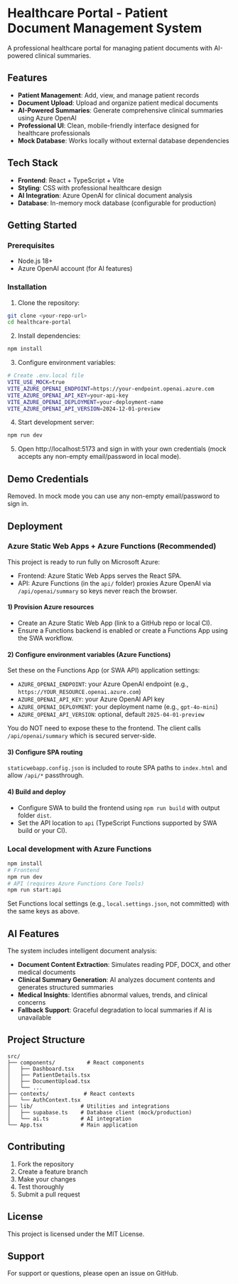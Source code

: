 # Healthcare Portal - Patient Document Management System

A professional healthcare portal for managing patient documents with AI-powered clinical summaries.

## Features

- **Patient Management**: Add, view, and manage patient records
- **Document Upload**: Upload and organize patient medical documents
- **AI-Powered Summaries**: Generate comprehensive clinical summaries using Azure OpenAI
- **Professional UI**: Clean, mobile-friendly interface designed for healthcare professionals
- **Mock Database**: Works locally without external database dependencies

## Tech Stack

- **Frontend**: React + TypeScript + Vite
- **Styling**: CSS with professional healthcare design
- **AI Integration**: Azure OpenAI for clinical document analysis
- **Database**: In-memory mock database (configurable for production)

## Getting Started

### Prerequisites

- Node.js 18+
- Azure OpenAI account (for AI features)

### Installation

1. Clone the repository:
```bash
git clone <your-repo-url>
cd healthcare-portal
```

2. Install dependencies:
```bash
npm install
```

3. Configure environment variables:
```bash
# Create .env.local file
VITE_USE_MOCK=true
VITE_AZURE_OPENAI_ENDPOINT=https://your-endpoint.openai.azure.com
VITE_AZURE_OPENAI_API_KEY=your-api-key
VITE_AZURE_OPENAI_DEPLOYMENT=your-deployment-name
VITE_AZURE_OPENAI_API_VERSION=2024-12-01-preview
```

4. Start development server:
```bash
npm run dev
```

5. Open http://localhost:5173 and sign in with your own credentials (mock accepts any non-empty email/password in local mode).

## Demo Credentials

Removed. In mock mode you can use any non-empty email/password to sign in.

## Deployment

### Azure Static Web Apps + Azure Functions (Recommended)

This project is ready to run fully on Microsoft Azure:

- Frontend: Azure Static Web Apps serves the React SPA.
- API: Azure Functions (in the `api/` folder) proxies Azure OpenAI via `/api/openai/summary` so keys never reach the browser.

#### 1) Provision Azure resources

- Create an Azure Static Web App (link to a GitHub repo or local CI).
- Ensure a Functions backend is enabled or create a Functions App using the SWA workflow.

#### 2) Configure environment variables (Azure Functions)

Set these on the Functions App (or SWA API) application settings:

- `AZURE_OPENAI_ENDPOINT`: your Azure OpenAI endpoint (e.g., `https://YOUR_RESOURCE.openai.azure.com`)
- `AZURE_OPENAI_API_KEY`: your Azure OpenAI API key
- `AZURE_OPENAI_DEPLOYMENT`: your deployment name (e.g., `gpt-4o-mini`)
- `AZURE_OPENAI_API_VERSION`: optional, default `2025-04-01-preview`

You do NOT need to expose these to the frontend. The client calls `/api/openai/summary` which is secured server-side.

#### 3) Configure SPA routing

`staticwebapp.config.json` is included to route SPA paths to `index.html` and allow `/api/*` passthrough.

#### 4) Build and deploy

- Configure SWA to build the frontend using `npm run build` with output folder `dist`.
- Set the API location to `api` (TypeScript Functions supported by SWA build or your CI).

### Local development with Azure Functions

```bash
npm install
# Frontend
npm run dev
# API (requires Azure Functions Core Tools)
npm run start:api
```

Set Functions local settings (e.g., `local.settings.json`, not committed) with the same keys as above.

## AI Features

The system includes intelligent document analysis:

- **Document Content Extraction**: Simulates reading PDF, DOCX, and other medical documents
- **Clinical Summary Generation**: AI analyzes document contents and generates structured summaries
- **Medical Insights**: Identifies abnormal values, trends, and clinical concerns
- **Fallback Support**: Graceful degradation to local summaries if AI is unavailable

## Project Structure

```
src/
├── components/          # React components
│   ├── Dashboard.tsx
│   ├── PatientDetails.tsx
│   ├── DocumentUpload.tsx
│   └── ...
├── contexts/           # React contexts
│   └── AuthContext.tsx
├── lib/               # Utilities and integrations
│   ├── supabase.ts    # Database client (mock/production)
│   └── ai.ts          # AI integration
└── App.tsx            # Main application
```

## Contributing

1. Fork the repository
2. Create a feature branch
3. Make your changes
4. Test thoroughly
5. Submit a pull request

## License

This project is licensed under the MIT License.

## Support

For support or questions, please open an issue on GitHub.